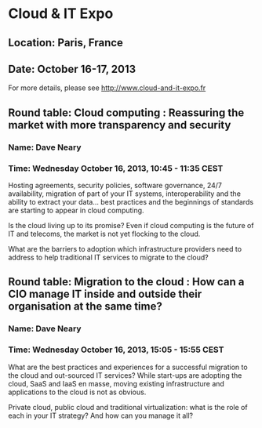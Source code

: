 # Cloud & IT Expo
## Location: Paris, France
## Date: October 16-17, 2013

For more details, please see <http://www.cloud-and-it-expo.fr> 

## Round table: Cloud computing : Reassuring the market with more transparency and security
### Name: Dave Neary
### Time: Wednesday October 16, 2013, 10:45 - 11:35 CEST


Hosting agreements, security policies, software governance, 24/7 availability, migration of part of
your IT systems, interoperability and the ability to extract your data... best practices and the
beginnings of standards are starting to appear in cloud computing.

Is the cloud living up to its promise? Even if cloud computing is the future of IT and telecoms,
the market is not yet flocking to the cloud.

What are the barriers to adoption which infrastructure providers need to address to help traditional
IT services to migrate to the cloud?


## Round table: Migration to the cloud : How can a CIO manage IT inside and outside their organisation at the same time?
### Name: Dave Neary
### Time: Wednesday October 16, 2013, 15:05 - 15:55 CEST

What are the best practices and experiences for a successful migration to the cloud and
out-sourced IT services? While start-ups are adopting the cloud, SaaS and IaaS en masse,
moving existing infrastructure and applications to the cloud is not as obvious.

Private cloud, public cloud and traditional virtualization: what is the role of each in
your IT strategy? And how can you manage it all?


